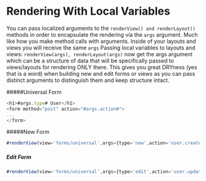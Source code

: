 # Rendering With Local Variables

You can pass localized arguments to the `renderView() and renderLayout()` methods in order to encapsulate the rendering via the `args` argument.  Much like how you make method calls with arguments.  Inside of your layouts and views you will receive the same `args`
Passing local variables to layouts and views: `renderView(args), renderLayout(args)` now get the args argument which can be a structure of data that will be specifically passed to views/layouts for rendering ONLY there. This gives you great DRYness (yes that is a word) when building new and edit forms or views as you can pass distinct arguments to distinguish them and keep structure intact.

#####Universal Form

```js
<h1>#args.type# User</h1>
<form method="post" action="#args.action#">
...
</form>
```

#####New Form
```js
#renderView(view='forms/universal',args={type='new',action='user.create'})#
```

##### Edit Form
```js
#renderView(view='forms/universal',args={type='edit',action='user.update'})#
```


